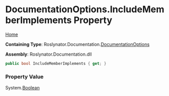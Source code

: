 <a name="_top"></a>

# DocumentationOptions\.IncludeMemberImplements Property

[Home](../../../../README.md#_top)

**Containing Type**: Roslynator\.Documentation\.[DocumentationOptions](../README.md#_top)

**Assembly**: Roslynator\.Documentation\.dll

```csharp
public bool IncludeMemberImplements { get; }
```

### Property Value

System\.[Boolean](https://docs.microsoft.com/en-us/dotnet/api/system.boolean)

